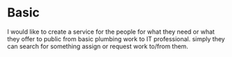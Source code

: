 # Basic
I would like to create a service for the people for what they need or what they offer to public from basic plumbing work to IT professional. simply they can search for something assign or request work to/from them.
